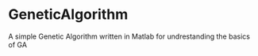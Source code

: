 # GeneticAlgorithm

A simple Genetic Algorithm written in Matlab for undrestanding the basics of GA
